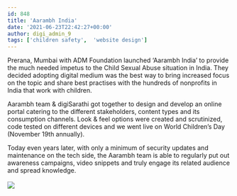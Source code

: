 ```yaml
---
id: 848
title: 'Aarambh India'
date: '2021-06-23T22:42:27+00:00'
author: digi_admin_9
tags: ['children safety',  'website design']
---
```


Prerana, Mumbai with ADM Foundation launched ‘Aarambh India’ to provide the much needed impetus to the Child Sexual Abuse situation in India. They decided adopting digital medium was the best way to bring increased focus on the topic and share best practises with the hundreds of nonprofits in India that work with children.

Aarambh team &amp; digiSarathi got together to design and develop an online portal catering to the different stakeholders, content types and its consumption channels. Look &amp; feel options were created and scrutinized, code tested on different devices and we went live on World Children’s Day (November 19th annually).

Today even years later, with only a minimum of security updates and maintenance on the tech side, the Aarambh team is able to regularly put out awareness campaigns, video snippets and truly engage its related audience and spread knowledge.  
[  
![](http://s780263233.onlinehome.us/wp-content/uploads/2021/04/Screenshot_2020-06-25-Aarambh-India-314x1024.jpg) ](http://aarambhindia.org/)